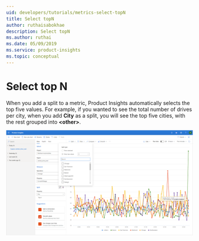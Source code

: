 ```yaml
---
uid: developers/tutorials/metrics-select-topN
title: Select topN 
author: ruthaisabokhae
description: Select topN
ms.author: ruthai
ms.date: 05/09/2019
ms.service: product-insights
ms.topic: conceptual
---
```

# Select top N 

When you add a split to a metric, Product Insights automatically selects the top five values. For example, if you wanted to see the total number of drives per city, when you add **City** as a split, you will see the top five cities, with the rest grouped into **\<other\>**.

![Top N cities](../images/tutorials/SelectTopN.png)


